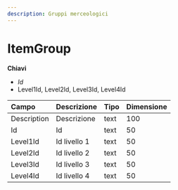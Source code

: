 ```yaml
---
description: Gruppi merceologici
---
```


# ItemGroup

**Chiavi**

* _Id_
* Level1Id, Level2Id, Level3Id, Level4Id

| Campo | Descrizione | Tipo | Dimensione |
| :--- | :--- | :--- | :--- |
| Description | Descrizione | text | 100 |
| Id | Id | text | 50 |
| Level1Id | Id livello 1 | text | 50 |
| Level2Id | Id livello 2 | text | 50 |
| Level3Id | Id livello 3 | text | 50 |
| Level4Id | Id livello 4 | text | 50 |

